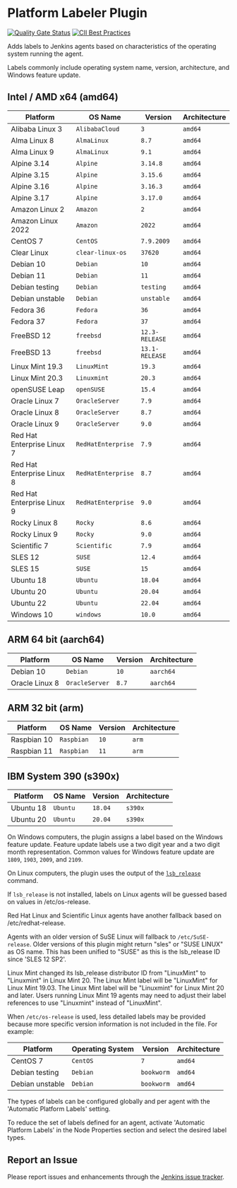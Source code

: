 # Platform Labeler Plugin

[![Quality Gate Status](https://sonarcloud.io/api/project_badges/measure?project=MarkEWaite_platformlabeler-plugin&metric=alert_status)](https://sonarcloud.io/dashboard?id=MarkEWaite_platformlabeler-plugin)
[![CII Best Practices](https://bestpractices.coreinfrastructure.org/projects/3537/badge)](https://bestpractices.coreinfrastructure.org/projects/3537)

Adds labels to Jenkins agents based on characteristics of the operating system running the agent.

Labels commonly include operating system name, version, architecture, and Windows feature update.

## Intel / AMD x64 (amd64)

| Platform                   | OS Name            | Version        | Architecture |
| -------------------------- | ------------------ | -------------- | ------------ |
| Alibaba Linux 3            | `AlibabaCloud`     | `3`            | `amd64`      | // EOL: 30 Apr 2031
| Alma Linux 8               | `AlmaLinux`        | `8.7`          | `amd64`      | // EOL: 31 Mar 2029
| Alma Linux 9               | `AlmaLinux`        | `9.1`          | `amd64`      | // EOL: 31 May 2032
| Alpine 3.14                | `Alpine`           | `3.14.8`       | `amd64`      | // EOL: 01 May 2023
| Alpine 3.15                | `Alpine`           | `3.15.6`       | `amd64`      | // EOL: 01 Nov 2023
| Alpine 3.16                | `Alpine`           | `3.16.3`       | `amd64`      | // EOL: 01 May 2024
| Alpine 3.17                | `Alpine`           | `3.17.0`       | `amd64`      | // EOL: 01 Nov 2024
| Amazon Linux 2             | `Amazon`           | `2`            | `amd64`      | // EOL: 30 Jun 2023
| Amazon Linux 2022          | `Amazon`           | `2022`         | `amd64`      | // EOL: 31 Dec 2028?
| CentOS 7                   | `CentOS`           | `7.9.2009`     | `amd64`      | // EOL: 30 Jun 2024
| Clear Linux                | `clear-linux-os`   | `37620`        | `amd64`      |
| Debian 10                  | `Debian`           | `10`           | `amd64`      | // EOL: 30 Jun 2024
| Debian 11                  | `Debian`           | `11`           | `amd64`      | // EOL: 30 Jun 2026
| Debian testing             | `Debian`           | `testing`      | `amd64`      |
| Debian unstable            | `Debian`           | `unstable`     | `amd64`      |
| Fedora 36                  | `Fedora`           | `36`           | `amd64`      | // EOL: 16 May 2023
| Fedora 37                  | `Fedora`           | `37`           | `amd64`      | // EOL: 16 May 2024
| FreeBSD 12                 | `freebsd`          | `12.3-RELEASE` | `amd64`      | // EOL: 30 Jun 2024
| FreeBSD 13                 | `freebsd`          | `13.1-RELEASE` | `amd64`      | // EOL: 31 Jan 2026
| Linux Mint 19.3            | `LinuxMint`        | `19.3`         | `amd64`      | // EOL:        2023
| Linux Mint 20.3            | `Linuxmint`        | `20.3`         | `amd64`      | // EOL:    Apr 2025
| openSUSE Leap              | `openSUSE`         | `15.4`         | `amd64`      | // EOL: 30 Nov 2023
| Oracle Linux 7             | `OracleServer`     | `7.9`          | `amd64`      | // EOL: 30 Jun 2024
| Oracle Linux 8             | `OracleServer`     | `8.7`          | `amd64`      | // EOL: 31 May 2029
| Oracle Linux 9             | `OracleServer`     | `9.0`          | `amd64`      | // EOL: 31 May 2032
| Red Hat Enterprise Linux 7 | `RedHatEnterprise` | `7.9`          | `amd64`      | // EOL: 30 Jun 2024
| Red Hat Enterprise Linux 8 | `RedHatEnterprise` | `8.7`          | `amd64`      | // EOL: 31 May 2029
| Red Hat Enterprise Linux 9 | `RedHatEnterprise` | `9.0`          | `amd64`      | // EOL: 31 May 2032
| Rocky Linux 8              | `Rocky`            | `8.6`          | `amd64`      | // EOL: 31 May 2029
| Rocky Linux 9              | `Rocky`            | `9.0`          | `amd64`      | // EOL: 31 May 2032
| Scientific 7               | `Scientific`       | `7.9`          | `amd64`      | // EOL: 30 Jun 2024
| SLES 12                    | `SUSE`             | `12.4`         | `amd64`      | // EOL: 31 Oct 2027
| SLES 15                    | `SUSE`             | `15`           | `amd64`      | // EOL: 31 Jul 2031
| Ubuntu 18                  | `Ubuntu`           | `18.04`        | `amd64`      | // EOL: 30 Apr 2023
| Ubuntu 20                  | `Ubuntu`           | `20.04`        | `amd64`      | // EOL: 30 Apr 2025
| Ubuntu 22                  | `Ubuntu`           | `22.04`        | `amd64`      | // EOL: 30 Apr 2027
| Windows 10                 | `windows`          | `10.0`         | `amd64`      | // EOL: 14 Oct 2025

## ARM 64 bit (aarch64)

| Platform                   | OS Name            | Version        | Architecture |
| -------------------------- | ------------------ | -------------- | ------------ |
| Debian 10                  | `Debian`           | `10`           | `aarch64`    |
| Oracle Linux 8             | `OracleServer`     | `8.7`          | `aarch64`    |

## ARM 32 bit (arm)

| Platform                   | OS Name            | Version        | Architecture |
| -------------------------- | ------------------ | -------------- | ------------ |
| Raspbian 10                | `Raspbian`         | `10`           | `arm`        |
| Raspbian 11                | `Raspbian`         | `11`           | `arm`        |

## IBM System 390 (s390x)

| Platform                   | OS Name            | Version        | Architecture |
| -------------------------- | ------------------ | -------------- | ------------ |
| Ubuntu 18                  | `Ubuntu`           | `18.04`        | `s390x`      | // EOL: 30 Apr 2023
| Ubuntu 20                  | `Ubuntu`           | `20.04`        | `s390x`      | // EOL: 30 Apr 2025

On Windows computers, the plugin assigns a label based on the Windows feature update.
Feature update labels use a two digit year and a two digit month representation.
Common values for Windows feature update are `1809`, `1903`, `2009`, and `2109`.

On Linux computers, the plugin uses the output of the [`lsb_release`](https://linux.die.net/man/1/lsb_release) command.

If `lsb_release` is not installed, labels on Linux agents will be guessed based on values in /etc/os-release.

Red Hat Linux and Scientific Linux agents have another fallback based on /etc/redhat-release.

Agents with an older version of SuSE Linux will fallback to `/etc/SuSE-release`. Older versions of this plugin might return "sles" or "SUSE LINUX" as OS name.
This has been unified to "SUSE" as this is the lsb_release ID since 'SLES 12 SP2'.

Linux Mint changed its lsb_release distributor ID from "LinuxMint" to "Linuxmint" in Linux Mint 20.
The Linux Mint label will be "LinuxMint" for Linux Mint 19.03.
The Linux Mint label will be "Linuxmint" for Linux Mint 20 and later.
Users running Linux Mint 19 agents may need to adjust their label references to use "Linuxmint" instead of "LinuxMint".

When `/etc/os-release` is used, less detailed labels may be provided because more specific version information is not included in the file.
For example:

| Platform                   | Operating System   | Version        | Architecture |
| -------------------------- | ------------------ | -------------- | ------------ |
| CentOS 7                   | `CentOS`           | `7`            | `amd64`      |
| Debian testing             | `Debian`           | `bookworm`     | `amd64`      |
| Debian unstable            | `Debian`           | `bookworm`     | `amd64`      |

The types of labels can be configured globally and per agent with the 'Automatic Platform Labels' setting.

To reduce the set of labels defined for an agent, activate 'Automatic Platform Labels' in the Node Properties section and select the desired label types.

## Report an Issue

Please report issues and enhancements through the [Jenkins issue tracker](https://www.jenkins.io/participate/report-issue/redirect/#15650).
